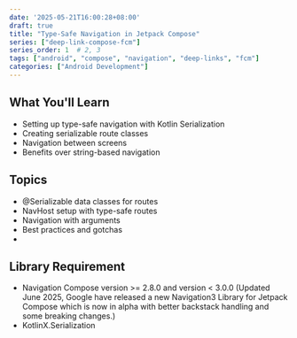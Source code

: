 ```yaml
---
date: '2025-05-21T16:00:28+08:00'
draft: true
title: "Type-Safe Navigation in Jetpack Compose"
series: ["deep-link-compose-fcm"]
series_order: 1  # 2, 3
tags: ["android", "compose", "navigation", "deep-links", "fcm"]
categories: ["Android Development"]
---
```


## What You'll Learn
- Setting up type-safe navigation with Kotlin Serialization
- Creating serializable route classes
- Navigation between screens
- Benefits over string-based navigation

## Topics
- @Serializable data classes for routes
- NavHost setup with type-safe routes
- Navigation with arguments
- Best practices and gotchas
- 
## Library Requirement
- Navigation Compose version >= 2.8.0 and version < 3.0.0 (Updated June 2025, Google have released a new Navigation3 Library for Jetpack Compose which is now in alpha with better backstack handling and some breaking changes.)
- KotlinX.Serialization